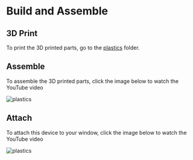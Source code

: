 # Build and Assemble

## 3D Print
To print the 3D printed parts, go to the [plastics](/plastics) folder.

## Assemble
To assemble the 3D printed parts, click the image below to watch the YouTube video

![plastics](/plastics)
 
## Attach
To attach this device to your window, click the image below to watch the YouTube video

![plastics](/plastics)
